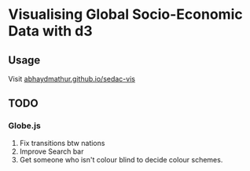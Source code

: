 # Visualising Global Socio-Economic Data with d3

## Usage

Visit [abhaydmathur.github.io/sedac-vis](https://abhaydmathur.github.io/sedac-vis)

## TODO

### Globe.js

1. Fix transitions btw nations
2. Improve Search bar
3. Get someone who isn't colour blind to decide colour schemes.